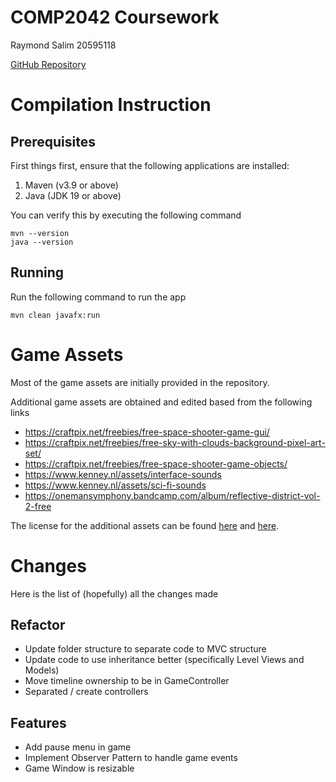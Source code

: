 # COMP2042 Coursework
Raymond Salim 20595118

[GitHub Repository](https://github.com/RaymondSalim/U_COMP2042_CW1)

# Compilation Instruction

## Prerequisites

First things first, ensure that the following applications are installed:

1. Maven (v3.9 or above)
2. Java (JDK 19 or above)

You can verify this by executing the following command

```shell
mvn --version
java --version
```

## Running

Run the following command to run the app

```shell
mvn clean javafx:run
```

# Game Assets

Most of the game assets are initially provided in the repository.

Additional game assets are obtained and edited based from the following links

- https://craftpix.net/freebies/free-space-shooter-game-gui/
- https://craftpix.net/freebies/free-sky-with-clouds-background-pixel-art-set/
- https://craftpix.net/freebies/free-space-shooter-game-objects/
- https://www.kenney.nl/assets/interface-sounds
- https://www.kenney.nl/assets/sci-fi-sounds
- https://onemansymphony.bandcamp.com/album/reflective-district-vol-2-free

The license for the additional assets can be found [here](https://craftpix.net/file-licenses/)
and [here](https://creativecommons.org/publicdomain/zero/1.0/).

# Changes
Here is the list of (hopefully) all the changes made

## Refactor
- Update folder structure to separate code to MVC structure
- Update code to use inheritance better (specifically Level Views and Models)
- Move timeline ownership to be in GameController
- Separated / create controllers

## Features
- Add pause menu in game
- Implement Observer Pattern to handle game events
- Game Window is resizable